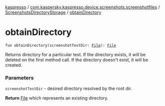 [kaspresso](../../index.md) / [com.kaspersky.kaspresso.device.screenshots.screenshotfiles](../index.md) / [ScreenshotsDirectoryStorage](index.md) / [obtainDirectory](./obtain-directory.md)

# obtainDirectory

`fun obtainDirectory(screenshotTestDir: `[`File`](https://docs.oracle.com/javase/6/docs/api/java/io/File.html)`): `[`File`](https://docs.oracle.com/javase/6/docs/api/java/io/File.html)

Returns directory for a particular test.
If the directory exists, it will be deleted on the first method call.
If the directory doesn't exist, it will be created.

### Parameters

`screenshotTestDir` - desired directory resolved by the root dir.

**Return**
[File](https://docs.oracle.com/javase/6/docs/api/java/io/File.html) which represents an existing directory.

